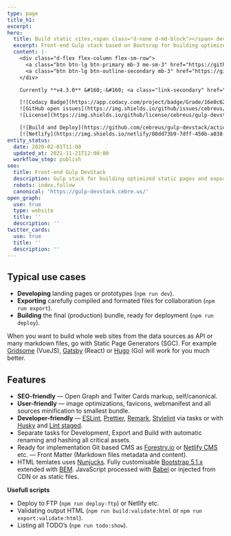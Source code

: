 ```yaml
---
type: page
title_h1:
excerpt:
hero:
  title: Build static sites,<span class="d-none d-md-block"></span> develop with live reload,<span class="d-none d-md-block"></span> export optimized sources
  excerpt: Front-end Gulp stack based on Bootsrap for building optimized static pages and exports for collaboration between coders and programmers.
  content: |-
    <div class="d-flex flex-column flex-sm-row">
      <a class="btn btn-lg btn-primary mb-3 me-sm-3" href="https://github.com/cebreus/gulp-devstack/#readme" target="_blank" rel="license noopener">Get started</a>
      <a class="btn btn-lg btn-outline-secondary mb-3" href="https://github.com/cebreus/gulp-devstack/releases/latest" target="_blank" rel="license noopener">Download</a>
    </div>

    Currently **v4.3.0** &#160;·&#160; <a class="link-secondary" href="https://github.com/cebreus/gulp-devstack/releases" target="_blank" rel="license noopener">All releases</a>

    [![Codacy Badge](https://app.codacy.com/project/badge/Grade/16e0c62b123d4dbfb27c216f5107f464)](https://www.codacy.com/gh/cebreus/gulp-devstack/dashboard?utm_source=github.com\&utm_medium=referral\&utm_content=cebreus/gulp-devstack\&utm_campaign=Badge_Grade)
    ![GitHub open issues](https://img.shields.io/github/issues/cebreus/gulp-devstack)
    ![License](https://img.shields.io/github/license/cebreus/gulp-devstack)

    [![Build and Deploy](https://github.com/cebreus/gulp-devstack/actions/workflows/blank.yml/badge.svg)](https://github.com/cebreus/gulp-devstack/actions/workflows/blank.yml)
    [![Netlify](https://img.shields.io/netlify/80dd73b9-7dff-450b-a038-4fba020d577a)](https://app.netlify.com/sites/gulp-devstack/deploys)
entity_status:
  date: 2020-02-01T11:00
  updated_at: 2021-11-21T12:00:00
  workflow_step: publish
seo:
  title: Front-end Gulp DevStack
  description: Gulp stack for building optimized static pages and exports for collaboration between coders and programmers.
  robots: index,follow
  canonical: 'https://gulp-devstack.cebre.us/'
open_graph:
  use: true
  type: website
  title: ''
  description: ''
twitter_cards:
  use: true
  title: ''
  description: ''
---
```


## Typical use cases

*   **Developing** landing pages or prototypes (`npm run dev`).
*   **Exporting** carefully compiled and formated files for collaboration (`npm run export`).
*   **Building** the final (production) bundle, ready for deployment (`npm run deploy`).

When you want to build whole web sites from the data sources as API or many markdown files, go with Static Page Generators (SGC). For example [Gridsome](https://gridsome.org/) (VueJS), [Gatsby](https://www.gatsbyjs.org/) (React) or [Hugo](https://gohugo.io/) (Go) will work for you much better.

## Features

*   **SEO-friendly** — Open Graph and Twiter Cards markup, self/canonical.
*   **User-friendly** — image optimizations, favicons, webmanifest and all sources minification to smallest bundle.
*   **Developer-friendly** — [ESLint](https://eslint.org/), [Prettier](https://prettier.io/), [Remark](https://remark.js.org/), [Stylelint](https://stylelint.io/) via tasks or with [Husky](https://github.com/typicode/husky) and [Lint staged](https://github.com/okonet/lint-staged).
*   Separate tasks for Development, Export and Build with automatic renaming and hashing all critical assets.
*   Ready for implementation Git based CMS as [Forestry.io](https://forestry.io/) or [Netlify CMS](https://www.netlifycms.org/) etc. — Front Matter (Markdown files metadata and content).
*   HTML temlates uses [Nunjucks](https://mozilla.github.io/nunjucks/). Fully customisable [Bootstrap 5.1.x](https://getbootstrap.com/) extended with [BEM](https://en.bem.info/). JavaScript processed with [Babel](https://babeljs.io/) or injected from CDN or as static files.

**Usefull scripts**

*   Deploy to FTP (`npm run deploy-ftp`) or Netlify etc.
*   Validating output HTML (`npm run build:validate:html` or `npm run export:validate:html`).
*   Listing all TODO’s (`npm run todo:show`).
